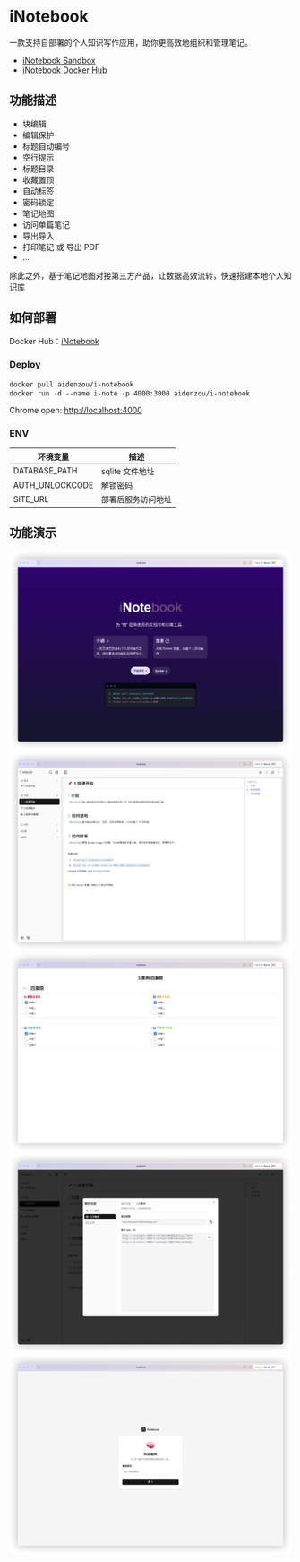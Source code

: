 # iNotebook

一款支持自部署的个人知识写作应用，助你更高效地组织和管理笔记。

- [iNotebook Sandbox](https://inotebook-sandbox.vercel.app)
- [iNotebook Docker Hub](https://hub.docker.com/r/aidenzou/i-notebook)

## 功能描述

- 块编辑
- 编辑保护
- 标题自动编号
- 空行提示
- 标题目录
- 收藏置顶
- 自动标签
- 密码锁定
- 笔记地图
- 访问单篇笔记
- 导出导入
- 打印笔记 或 导出 PDF
- ...

除此之外，基于笔记地图对接第三方产品，让数据高效流转，快速搭建本地个人知识库

## 如何部署

Docker Hub：[iNotebook](https://hub.docker.com/r/aidenzou/i-notebook)

### Deploy

```shell
docker pull aidenzou/i-notebook
docker run -d --name i-note -p 4000:3000 aidenzou/i-notebook
```

Chrome open: [http://localhost:4000⁠](http://localhost:4000⁠)

### ENV

| 环境变量 | 描述 |
| ---- | ---- |
| DATABASE_PATH | sqlite 文件地址 |
| AUTH_UNLOCKCODE | 解锁密码 |
| SITE_URL | 部署后服务访问地址 |

## 功能演示

![iNotebook](public/1.png)
![iNotebook](public/2.png)
![iNotebook](public/3.png)
![iNotebook](public/11.png)
![iNotebook](public/12.png)
